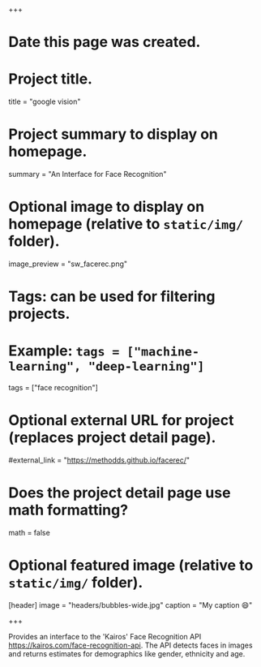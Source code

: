 +++
# Date this page was created.

# Project title.
title = "google vision"

# Project summary to display on homepage.
summary = "An Interface for Face Recognition"

# Optional image to display on homepage (relative to `static/img/` folder).
image_preview = "sw_facerec.png"

# Tags: can be used for filtering projects.
# Example: `tags = ["machine-learning", "deep-learning"]`
tags = ["face recognition"]

# Optional external URL for project (replaces project detail page).
#external_link = "https://methodds.github.io/facerec/"

# Does the project detail page use math formatting?
math = false

# Optional featured image (relative to `static/img/` folder).
[header]
image = "headers/bubbles-wide.jpg"
caption = "My caption :smile:"

+++

Provides an interface to the 'Kairos' Face Recognition API <https://kairos.com/face-recognition-api>. The API detects faces in images and returns estimates for demographics like gender, ethnicity and age.
